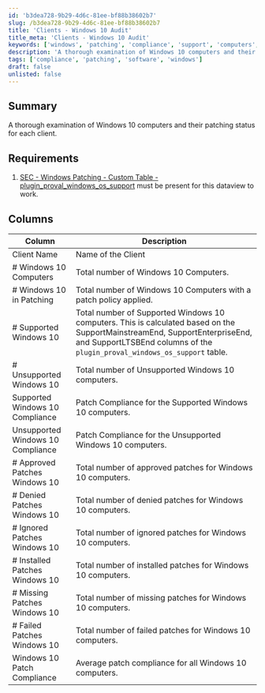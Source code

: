 ```yaml
---
id: 'b3dea728-9b29-4d6c-81ee-bf88b38602b7'
slug: /b3dea728-9b29-4d6c-81ee-bf88b38602b7
title: 'Clients - Windows 10 Audit'
title_meta: 'Clients - Windows 10 Audit'
keywords: ['windows', 'patching', 'compliance', 'support', 'computers', 'clients', 'plugins']
description: 'A thorough examination of Windows 10 computers and their patching status for each client, including details on supported and unsupported systems, patch compliance, and the status of approved, denied, ignored, installed, missing, and failed patches.'
tags: ['compliance', 'patching', 'software', 'windows']
draft: false
unlisted: false
---
```


## Summary

A thorough examination of Windows 10 computers and their patching status for each client.

## Requirements

1. [SEC - Windows Patching - Custom Table - plugin_proval_windows_os_support](<../tables/plugin_proval_windows_os_support.md>) must be present for this dataview to work.

## Columns

| Column                             | Description                                                                                      |
|------------------------------------|--------------------------------------------------------------------------------------------------|
| Client Name                        | Name of the Client                                                                               |
| # Windows 10 Computers             | Total number of Windows 10 Computers.                                                           |
| # Windows 10 in Patching           | Total number of Windows 10 Computers with a patch policy applied.                              |
| # Supported Windows 10             | Total number of Supported Windows 10 computers. This is calculated based on the SupportMainstreamEnd, SupportEnterpriseEnd, and SupportLTSBEnd columns of the `plugin_proval_windows_os_support` table. |
| # Unsupported Windows 10           | Total number of Unsupported Windows 10 computers.                                               |
| Supported Windows 10 Compliance     | Patch Compliance for the Supported Windows 10 computers.                                        |
| Unsupported Windows 10 Compliance   | Patch Compliance for the Unsupported Windows 10 computers.                                      |
| # Approved Patches Windows 10      | Total number of approved patches for Windows 10 computers.                                      |
| # Denied Patches Windows 10        | Total number of denied patches for Windows 10 computers.                                        |
| # Ignored Patches Windows 10       | Total number of ignored patches for Windows 10 computers.                                       |
| # Installed Patches Windows 10     | Total number of installed patches for Windows 10 computers.                                     |
| # Missing Patches Windows 10       | Total number of missing patches for Windows 10 computers.                                       |
| # Failed Patches Windows 10        | Total number of failed patches for Windows 10 computers.                                        |
| Windows 10 Patch Compliance         | Average patch compliance for all Windows 10 computers.                                          |


